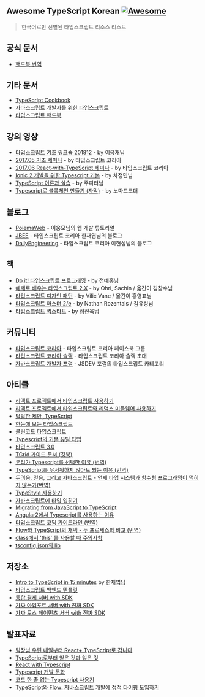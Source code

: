 ## Awesome TypeScript Korean [![Awesome](https://cdn.rawgit.com/sindresorhus/awesome/d7305f38d29fed78fa85652e3a63e154dd8e8829/media/badge.svg)](https://github.com/sindresorhus/awesome)

> 한국어로만 선별된 타입스크립트 리소스 리스트

## 공식 문서

- [핸드북 번역](https://typescript-kr.github.io)

## 기타 문서

- [TypeScript Cookbook](https://www.notion.so/TypeScript-Cookbook-727820ac0d4544498ebe732e940816f4)
- [자바스크립트 개발자를 위한 타입스크립트](https://ahnheejong.gitbook.io/ts-for-jsdev)
- [타입스크립트 핸드북](https://joshua1988.github.io/ts)

## 강의 영상

- [타입스크립트 기초 워크숍 201812](https://www.youtube.com/playlist?list=PLV6pYUAZ-ZoFwOspuVHBvmhQRalqvj7Jf) - by 이웅재님
- [2017.05 기초 세미나](https://www.youtube.com/playlist?list=PLV6pYUAZ-ZoEBNDzOxzToMqv-V1QGlU0T) - by 타입스크립트 코리아
- [2017.06 React-with-TypeScript 세미나](https://www.youtube.com/playlist?list=PLV6pYUAZ-ZoHx0OjUduzaFSZ4_cUqXLm0) - by 타입스크립트 코리아
- [Ionic 2 개발을 위한 Typescript 기본](https://www.youtube.com/playlist?list=PL_sanVl1UIb3ZDNpSiHidJmUK6ipQPEia) - by 차정민님
- [TypeScript 이론과 실습](https://www.youtube.com/playlist?list=PLlSZlNj22M7S1HmF3Vs8TJ2gUq_0xNN6-) - by 주피터님
- [Typescript로 블록체인 만들기 (자막)](https://www.youtube.com/playlist?list=PL7jH19IHhOLNM5mePXxbpnPefi6PiiNCX) - by 노마드코더

## 블로그

- [PoiemaWeb](https://poiemaweb.com) - 이웅모님의 웹 개발 튜토리얼
- [JBEE](https://jaeyeophan.github.io/categories/TypeScript) - 타입스크립트 코리아 한재엽님의 블로그
- [DailyEngineering](https://hyunseob.github.io/categories/JavaScript/TypeScript) - 타입스크립트 코리아 이현섭님의 블로그

## 책

- [Do it! 타입스크립트 프로그래밍](http://www.easyspub.co.kr/20_Menu/BookView/356/PUB) - by 전예홍님
- [예제로 배우는 타입스크립트 2.X](http://www.kyobobook.co.kr/product/detailViewKor.laf?barcode=9791161340265) - by Ohri, Sachin / 옮긴이 김창수님
- [타입스크립트 디자인 패턴](http://acornpub.co.kr/book/typescript-design-patterns) - by Vilic Vane / 옮긴이 홍영표님
- [타입스크립트 마스터 2/e](http://acornpub.co.kr/book/mastering-typescript-2e) - by Nathan Rozentals / 김유성님
- [타입스크립트 퀵스타트](http://www.yes24.com/24/goods/59719961) - by 정진욱님

## 커뮤니티

- [타입스크립트 코리아](https://www.facebook.com/groups/TSKorea) - 타입스크립트 코리아 페이스북 그룹
- [타입스크립트 코리아 슬랙](https://ts-korea.now.sh) - 타입스크립트 코리아 슬랙 초대
- [자바스크립트 개발자 포럼](https://jsdev.kr/c/js/ts) - JSDEV 포럼의 타입스크립트 카테고리

## 아티클

- [리액트 프로젝트에서 타입스크립트 사용하기](https://velog.io/@velopert/series/react-with-typescript)
- [리액트 프로젝트에서 타입스크립트와 리덕스 미들웨어 사용하기](https://react.vlpt.us/using-typescript/06-ts-redux-middleware.html)
- [달달한 제안, TypeScript](https://jbee.io/typescript/you_might_need_typescript)
- [한눈에 보는 타입스크립트](https://heropy.blog/2020/01/27/typescript)
- [클린코드 타입스크립트](https://github.com/738/clean-code-typescript)
- [Typescript의 기본 유틸 타입](http://blog.martinwork.co.kr/typescript/2019/05/28/typescript-util-types.html)
- [타입스크립트 3.0](https://engineering.huiseoul.com/%ED%83%80%EC%9E%85%EC%8A%A4%ED%81%AC%EB%A6%BD%ED%8A%B8-3-0-99e5d45ec439)
- [TGrid 가이드 문서 (깃북)](https://tgrid.com/ko)
- [우리가 Typescript를 선택한 이유 (번역)](https://medium.com/@constell99/%EC%9A%B0%EB%A6%AC%EA%B0%80-typescript%EB%A5%BC-%EC%84%A0%ED%83%9D%ED%95%9C-%EC%9D%B4%EC%9C%A0-b0a423654f1e)
- [TypeScript를 무서워하지 않아도 되는 이유 (번역)](http://han41858.tistory.com/14)
- [두려움, 믿음, 그리고 자바스크립트 - 언제 타입 시스템과 함수형 프로그래밍이 먹히지 않는가(번역)](https://medium.com/@rinae/%EB%B2%88%EC%97%AD-%EB%91%90%EB%A0%A4%EC%9B%80-%EB%AF%BF%EC%9D%8C-%EA%B7%B8%EB%A6%AC%EA%B3%A0-%EC%9E%90%EB%B0%94%EC%8A%A4%ED%81%AC%EB%A6%BD%ED%8A%B8-%EC%96%B8%EC%A0%9C-%ED%83%80%EC%9E%85-%EC%8B%9C%EC%8A%A4%ED%85%9C%EA%B3%BC-%ED%95%A8%EC%88%98%ED%98%95-%ED%94%84%EB%A1%9C%EA%B7%B8%EB%9E%98%EB%B0%8D%EC%9D%B4-%EB%A8%B9%ED%9E%88%EC%A7%80-%EC%95%8A%EB%8A%94%EA%B0%80-dde33972301f)
- [TypeStyle 사용하기](https://adhrinae.github.io/posts/typestyle-basic)
- [자바스크립트에 타입 입히기](https://medium.com/@FourwingsY/%EC%9E%90%EB%B0%94%EC%8A%A4%ED%81%AC%EB%A6%BD%ED%8A%B8%EC%97%90-%ED%83%80%EC%9E%85-%EC%9E%85%ED%9E%88%EA%B8%B0-9c7b7bb82b30)
- [Migrating from JavaScript to TypeScript](https://engineering.huiseoul.com/migrating-from-javascript-to-typescript-5f32a81099e4)
- [Angular2에서 Typescript를 사용하는 이유](http://www.notforme.kr/archives/1809)
- [타입스크립트 코딩 가이드라인 (번역)](http://happygrammer.tistory.com/156)
- [Flow와 TypeScript의 채택 - 두 프로세스의 비교 (번역)](https://rhostem.github.io/posts/2017-06-11-adopting-flow-and-typescript)
- [class에서 'this' 를 사용할 때 주의사항](http://norux.me/61)
- [tsconfig.json의 lib](http://norux.me/59)

## 저장소

- [Intro to TypeScript in 15 minutes](https://github.com/JaeYeopHan/intro_to_typescript) by 한재엽님
- [타입스크립트 백엔드 템플릿](https://github.com/samchon/backend/tree/korean)
- [통합 결제 서버 with SDK](https://github.com/archidraw/payments)
- [가짜 아임포트 서버 with 진짜 SDK](https://github.com/samchon/fake-iamport-server)
- [가짜 토스 페이먼츠 서버 with 진짜 SDK](https://github.com/samchon/fake-toss-payments-server)

## 발표자료

- [팀장님 우린 내일부터 React+ TypeScript로 갑니다](https://youtu.be/bpr8ASZny5c)
- [TypeScript로부터 얻은 것과 잃은 것](https://youtu.be/3M92klkicVc)
- [React with Typescript](https://youtu.be/3M92klkicVc)
- [Typescript 개발 문화](https://youtu.be/DLfSgPdyT8k)
- [코드 한 줄 없는 Typescript 사용기](https://youtu.be/O1U2qf0SW8k)
- [TypeScript와 Flow: 자바스크립트 개발에 정적 타이핑 도입하기](https://youtu.be/H16gTwa2J7g)
